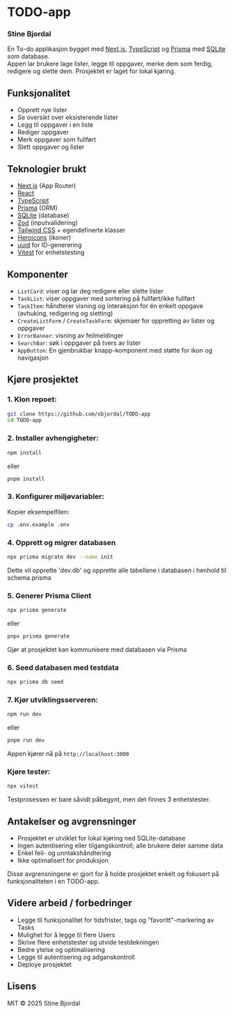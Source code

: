 # TODO-app
### **Stine Bjordal**

En To-do applikasjon bygget med [Next.js](https://nextjs.org/), [TypeScript](https://www.typescriptlang.org/) og [Prisma](https://www.prisma.io/) med [SQLite](https://www.sqlite.org/) som database.  
Appen lar brukere lage lister, legge til oppgaver, merke dem som ferdig, redigere og slette dem. Prosjektet er laget for lokal kjøring.

## Funksjonalitet
- Opprett nye lister  
- Se oversikt over eksisterende lister  
- Legg til oppgaver i en liste  
- Rediger oppgaver  
- Merk oppgaver som fullført  
- Slett oppgaver og lister 

## Teknologier brukt
- [Next.js](https://nextjs.org/) (App Router)  
- [React](https://react.dev/)  
- [TypeScript](https://www.typescriptlang.org/)  
- [Prisma](https://www.prisma.io/) (ORM)  
- [SQLite](https://www.sqlite.org/) (database)  
- [Zod](https://zod.dev/) (inputvalidering)  
- [Tailwind CSS](https://tailwindcss.com/) + egendefinerte klasser  
- [Heroicons](https://heroicons.com/) (ikoner)  
- [uuid](https://www.npmjs.com/package/uuid) for ID-generering
- [Vitest](https://vitest.dev/) for enhetstesting

## Komponenter
- `ListCard`: viser og lar deg redigere eller slette lister  
- `TaskList`: viser oppgaver med sortering på fullført/ikke fullført
- `TaskItem`: håndterer visning og interaksjon for én enkelt oppgave (avhuking, redigering og sletting)
- `CreateListForm` / `CreateTaskForm`: skjemaer for oppretting av lister og oppgaver  
- `ErrorBanner`: visning av feilmeldinger  
- `SearchBar`: søk i oppgaver på tvers av lister
- `AppButton`: En gjenbrukbar knapp-komponent med støtte for ikon og navigasjon

## Kjøre prosjektet
### 1. **Klon repoet:**
```bash 
git clone https://github.com/sbjordal/TODO-app
cd TODO-app
```
### 2. **Installer avhengigheter:**
```bash 
npm install
```
eller 
```bash 
pnpm install
```
### 3. **Konfigurer miljøvariabler:**
Kopier eksempelfilen: 
```bash 
cp .env.example .env
```  
### 4. **Opprett og migrer databasen**
```bash 
npx prisma migrate dev --name init
```
Dette vil opprette 'dev.db' og opprette alle tabellene i databasen i henhold til schema.prisma
### 5. **Generer Prisma Client**
```bash 
npx prisma generate
``` 
eller 
```bash 
pnpx prisma generate
``` 
Gjør at prosjektet kan kommunisere med databasen via Prisma
### 6. **Seed databasen med testdata**
```bash 
npx prisma db seed
```
### 7. **Kjør utviklingsserveren**: 
```bash 
npm run dev
``` 
eller 
```bash
pnpm run dev
``` 
Appen kjører nå på `http://localhost:3000`

### Kjøre tester:
```bash 
npx vitest 
```
Testprosessen er bare såvidt påbegynt, men det finnes 3 enhetstester.
## Antakelser og avgrensninger
- Prosjektet er utviklet for lokal kjøring ned SQLite-database
- Ingen autentisering eller tilgangskontroll; alle brukere deler samme data
- Enkel feil- og unntakshåndtering
- Ikke optimalisert for produksjon

Disse avgrensningene er gjort for å holde prosjektet enkelt og fokusert på funksjonaliteten i en TODO-app.

## Videre arbeid / forbedringer
- Legge til funksjonalitet for tidsfrister, tags og "favoritt"-markering av Tasks
- Mulighet for å legge til flere Users
- Skrive flere enhetstester og utvide testdekningen
- Bedre ytelse og optimalisering
- Legge til autentisering og adganskontroll
- Deploye prosjektet

## Lisens

MIT © 2025 Stine Bjordal